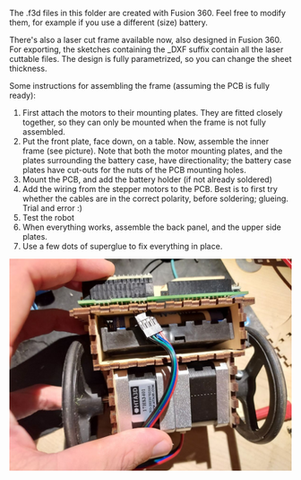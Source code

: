 The .f3d files in this folder are created with Fusion 360. Feel free to modify them, for example if you use a different (size) battery.

There's also a laser cut frame available now, also designed in Fusion 360. For exporting, the sketches containing the _DXF suffix contain all the laser cuttable files. The design is fully parametrized, so you can change the sheet thickness. 

Some instructions for assembling the frame (assuming the PCB is fully ready):
1. First attach the motors to their mounting plates. They are fitted closely together, so they can only be mounted when the frame is not fully assembled. 
2. Put the front plate, face down, on a table. Now, assemble the inner frame (see picture). Note that both the motor mounting plates, and the plates surrounding the battery case, have directionality; the battery case plates have cut-outs for the nuts of the PCB mounting holes.
3. Mount the PCB, and add the battery holder (if not already soldered)
4. Add the wiring from the stepper motors to the PCB. Best is to first try whether the cables are in the correct polarity, before soldering; glueing. Trial and error :)
5. Test the robot
6. When everything works, assemble the back panel, and the upper side plates.
7. Use a few dots of superglue to fix everything in place. 

![Inner frame](/Hardware/laserCutFrame.jpg)